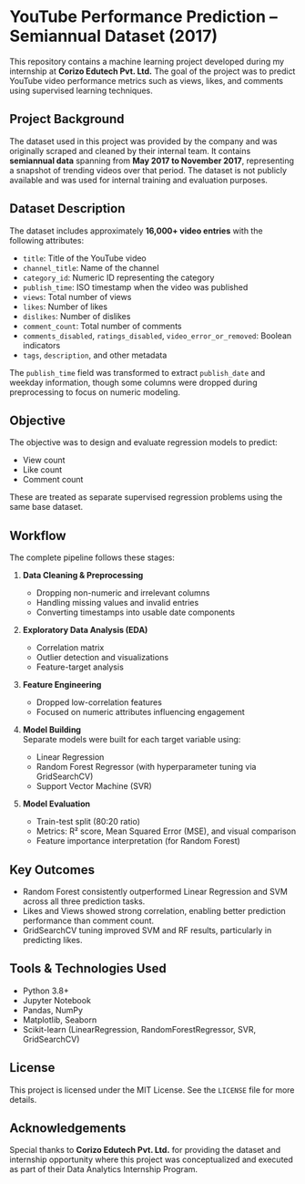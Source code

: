 # YouTube Performance Prediction – Semiannual Dataset (2017)

This repository contains a machine learning project developed during my internship at **Corizo Edutech Pvt. Ltd.** The goal of the project was to predict YouTube video performance metrics such as views, likes, and comments using supervised learning techniques.

## Project Background

The dataset used in this project was provided by the company and was originally scraped and cleaned by their internal team. It contains **semiannual data** spanning from **May 2017 to November 2017**, representing a snapshot of trending videos over that period. The dataset is not publicly available and was used for internal training and evaluation purposes.

## Dataset Description

The dataset includes approximately **16,000+ video entries** with the following attributes:

- `title`: Title of the YouTube video  
- `channel_title`: Name of the channel  
- `category_id`: Numeric ID representing the category  
- `publish_time`: ISO timestamp when the video was published  
- `views`: Total number of views  
- `likes`: Number of likes  
- `dislikes`: Number of dislikes  
- `comment_count`: Total number of comments  
- `comments_disabled`, `ratings_disabled`, `video_error_or_removed`: Boolean indicators  
- `tags`, `description`, and other metadata

The `publish_time` field was transformed to extract `publish_date` and weekday information, though some columns were dropped during preprocessing to focus on numeric modeling.

## Objective

The objective was to design and evaluate regression models to predict:

- View count  
- Like count  
- Comment count  

These are treated as separate supervised regression problems using the same base dataset.

## Workflow

The complete pipeline follows these stages:

1. **Data Cleaning & Preprocessing**  
   - Dropping non-numeric and irrelevant columns  
   - Handling missing values and invalid entries  
   - Converting timestamps into usable date components  

2. **Exploratory Data Analysis (EDA)**  
   - Correlation matrix  
   - Outlier detection and visualizations  
   - Feature-target analysis  

3. **Feature Engineering**  
   - Dropped low-correlation features  
   - Focused on numeric attributes influencing engagement  

4. **Model Building**  
   Separate models were built for each target variable using:
   - Linear Regression  
   - Random Forest Regressor (with hyperparameter tuning via GridSearchCV)  
   - Support Vector Machine (SVR)  

5. **Model Evaluation**  
   - Train-test split (80:20 ratio)  
   - Metrics: R² score, Mean Squared Error (MSE), and visual comparison  
   - Feature importance interpretation (for Random Forest)

## Key Outcomes

- Random Forest consistently outperformed Linear Regression and SVM across all three prediction tasks.  
- Likes and Views showed strong correlation, enabling better prediction performance than comment count.  
- GridSearchCV tuning improved SVM and RF results, particularly in predicting likes.

## Tools & Technologies Used

- Python 3.8+  
- Jupyter Notebook  
- Pandas, NumPy  
- Matplotlib, Seaborn  
- Scikit-learn (LinearRegression, RandomForestRegressor, SVR, GridSearchCV)

## License

This project is licensed under the MIT License. See the `LICENSE` file for more details.

## Acknowledgements

Special thanks to **Corizo Edutech Pvt. Ltd.** for providing the dataset and internship opportunity where this project was conceptualized and executed as part of their Data Analytics Internship Program.
